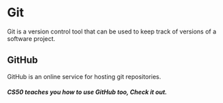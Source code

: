 # Git

Git is a version control tool that can be used to keep track of versions of a software project.

## GitHub

GitHub is an online service for hosting git repositories.

##### CS50 teaches you how to use GitHub too, Check it out.
